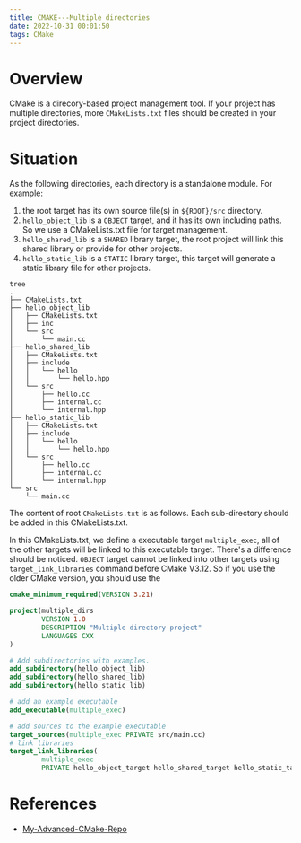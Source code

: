 ```yaml
---
title: CMAKE---Multiple directories
date: 2022-10-31 00:01:50
tags: CMake
---
```


# Overview

CMake is a direcory-based project management tool. If your project has multiple directories, more `CMakeLists.txt` files should be created in your project directories.

# Situation

As the following directories, each directory is a standalone module. For example:

1. the root target has its own source file(s) in `${ROOT}/src` directory.
2. `hello_object_lib` is a `OBJECT` target, and it has its own including paths. So we use a CMakeLists.txt file for target management.
3. `hello_shared_lib` is a `SHARED` library target, the root project will link this shared library or provide for other projects.
4. `hello_static_lib` is a `STATIC` library target, this target will generate a static library file for other projects.

```
tree
.
├── CMakeLists.txt
├── hello_object_lib
│   ├── CMakeLists.txt
│   ├── inc
│   └── src
│       └── main.cc
├── hello_shared_lib
│   ├── CMakeLists.txt
│   ├── include
│   │   └── hello
│   │       └── hello.hpp
│   └── src
│       ├── hello.cc
│       ├── internal.cc
│       └── internal.hpp
├── hello_static_lib
│   ├── CMakeLists.txt
│   ├── include
│   │   └── hello
│   │       └── hello.hpp
│   └── src
│       ├── hello.cc
│       ├── internal.cc
│       └── internal.hpp
└── src
    └── main.cc
```

The content of root `CMakeLists.txt` is as follows. Each sub-directory should be added in this CMakeLists.txt.

In this CMakeLists.txt, we define a executable target `multiple_exec`, all of the other targets will be linked to this executable target. There's a difference should be noticed. `OBJECT` target cannot be linked into other targets using `target_link_libraries` command before CMake V3.12. So if you use the older CMake version, you should use the 

```cmake
cmake_minimum_required(VERSION 3.21)

project(multiple_dirs
        VERSION 1.0
        DESCRIPTION "Multiple directory project"
        LANGUAGES CXX
)

# Add subdirectories with examples.
add_subdirectory(hello_object_lib)
add_subdirectory(hello_shared_lib)
add_subdirectory(hello_static_lib)

# add an example executable
add_executable(multiple_exec)

# add sources to the example executable
target_sources(multiple_exec PRIVATE src/main.cc)
# link libraries
target_link_libraries(
        multiple_exec
        PRIVATE hello_object_target hello_shared_target hello_static_target)
```

# References

* [My-Advanced-CMake-Repo](https://github.com/wtffqbpl/AdvancedCMake)
